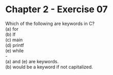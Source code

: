 # Chapter 2 - Exercise 07

Which of the following are keywords in C?  
(a) for  
(b) If  
(c) main  
(d) printf  
(e) while  
\-  
(a) and (e) are keywords.  
(b) would be a keyword if not capitalized.
